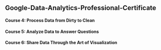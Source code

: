 ##  Google-Data-Analytics-Professional-Certificate

#### Course 4: Process Data from Dirty to Clean

#### Course 5: Analyze Data to Answer Questions

#### Course 6: Share Data Through the Art of Visualization

